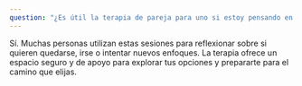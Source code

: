```yaml
---
question: "¿Es útil la terapia de pareja para uno si estoy pensando en separarme o divorciarme?"
---
```

Sí. Muchas personas utilizan estas sesiones para reflexionar sobre si quieren quedarse, irse o intentar nuevos enfoques. La terapia ofrece un espacio seguro y de apoyo para explorar tus opciones y prepararte para el camino que elijas.
